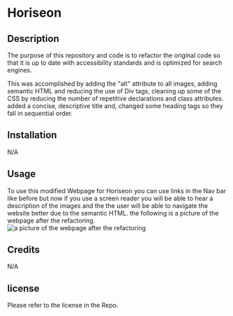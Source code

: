 # Horiseon
## Description
The purpose of this repository and code is to refactor the original code so that it is up to date with accessibility standards and is optimized for search engines.

This was accomplished by adding the "alt" attribute to all images, adding semantic HTML and reducing the use of Div tags, cleaning up some of the CSS by reducing the number of repetitive declarations and class attributes. added a concise, descriptive title and, changed some heading tags so they fall in sequential order.
## Installation
 N/A
## Usage
To use this modified Webpage for Horiseon you can use links in the Nav bar like before but now if you use a screen reader you will be able to hear a description of the images and the the user will be able to navigate the website better due to the semantic HTML. the following is a picture of the webpage after the refactoring.  
![a picture of the webpage after the refactoring](./Develop/assets/images/Horiseon.png) 
## Credits
 N/A
## license
Please refer to the license in the Repo.